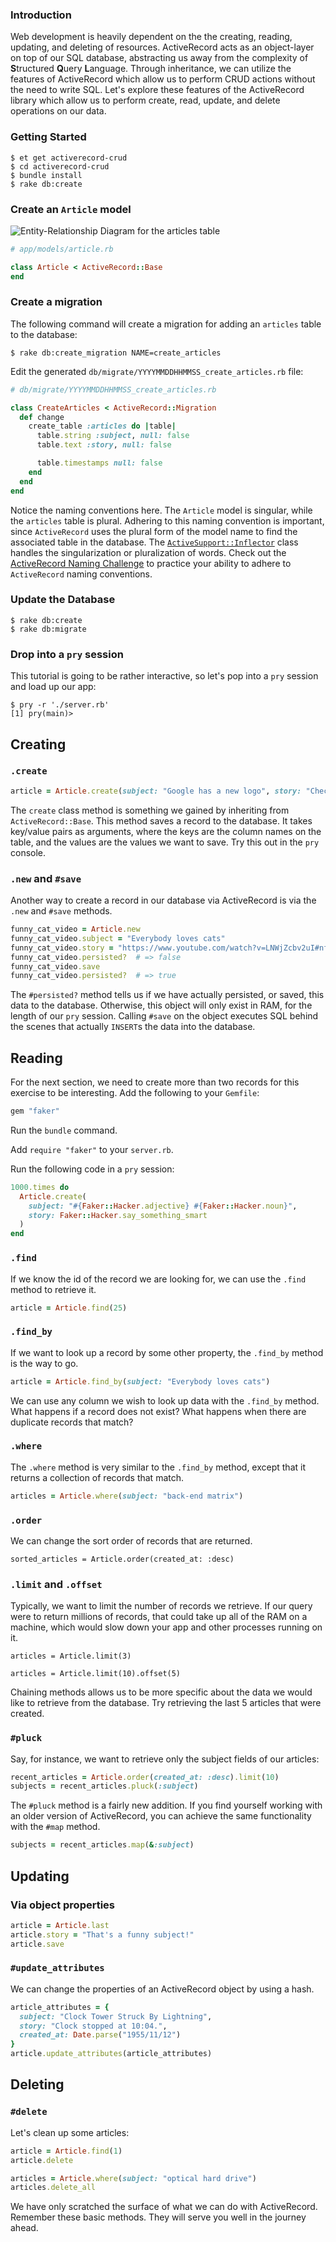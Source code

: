 ### Introduction

Web development is heavily dependent on the the creating, reading, updating, and deleting of resources. ActiveRecord acts as an object-layer on top of our SQL database, abstracting us away from the complexity of **S**tructured **Q**uery **L**anguage. Through inheritance, we can utilize the features of ActiveRecord which allow us to perform CRUD actions without the need to write SQL. Let's explore these features of the ActiveRecord library which allow us to perform create, read, update, and delete operations on our data.

### Getting Started

```no-highlight
$ et get activerecord-crud
$ cd activerecord-crud
$ bundle install
$ rake db:create
```

### Create an `Article` model

![Entity-Relationship Diagram for the articles table](https://s3.amazonaws.com/horizon-production/images/erd-articles.png)

```ruby
# app/models/article.rb

class Article < ActiveRecord::Base
end
```

### Create a migration

The following command will create a migration for adding an `articles` table to the database:

```no-highlight
$ rake db:create_migration NAME=create_articles
```

Edit the generated `db/migrate/YYYYMMDDHHMMSS_create_articles.rb` file:

```ruby
# db/migrate/YYYYMMDDHHMMSS_create_articles.rb

class CreateArticles < ActiveRecord::Migration
  def change
    create_table :articles do |table|
      table.string :subject, null: false
      table.text :story, null: false

      table.timestamps null: false
    end
  end
end
```

Notice the naming conventions here. The `Article` model is singular, while the `articles` table is plural. Adhering to this naming convention is important, since `ActiveRecord` uses the plural form of the model name to find the associated table in the database. The [`ActiveSupport::Inflector`](http://api.rubyonrails.org/classes/ActiveSupport/Inflector.html) class handles the singularization or pluralization of words. Check out the [ActiveRecord Naming Challenge](http://ar-naming.herokuapp.com/) to practice your ability to adhere to `ActiveRecord` naming conventions.

### Update the Database

```no-highlight
$ rake db:create
$ rake db:migrate
```

### Drop into a `pry` session

This tutorial is going to be rather interactive, so let's pop into a `pry` session and load up our app:

```no-highlight
$ pry -r './server.rb'
[1] pry(main)>
```

## Creating

### `.create`

```ruby
article = Article.create(subject: "Google has a new logo", story: "Check it out!")
```

The `create` class method is something we gained by inheriting from `ActiveRecord::Base`. This method saves a record to the database. It takes key/value pairs as arguments, where the keys are the column names on the table, and the values are the values we want to save. Try this out in the `pry` console.

### `.new` and `#save`

Another way to create a record in our database via ActiveRecord is via the `.new` and `#save` methods.

```ruby
funny_cat_video = Article.new
funny_cat_video.subject = "Everybody loves cats"
funny_cat_video.story = "https://www.youtube.com/watch?v=LNWjZcbv2uI#nf"
funny_cat_video.persisted?  # => false
funny_cat_video.save
funny_cat_video.persisted?  # => true
```

The `#persisted?` method tells us if we have actually persisted, or saved, this data to the database. Otherwise, this object will only exist in RAM, for the length of our `pry` session. Calling `#save` on the object executes SQL behind the scenes that actually `INSERT`s the data into the database.

## Reading

For the next section, we need to create more than two records for this exercise to be interesting. Add the following to your `Gemfile`:

```ruby
gem "faker"
```

Run the `bundle` command.

Add `require "faker"` to your `server.rb`.

Run the following code in a `pry` session:

```ruby
1000.times do
  Article.create(
    subject: "#{Faker::Hacker.adjective} #{Faker::Hacker.noun}",
    story: Faker::Hacker.say_something_smart
  )
end
```

### `.find`

If we know the id of the record we are looking for, we can use the `.find` method to retrieve it.

```ruby
article = Article.find(25)
```

### `.find_by`

If we want to look up a record by some other property, the `.find_by` method is the way to go.

```ruby
article = Article.find_by(subject: "Everybody loves cats")
```

We can use any column we wish to look up data with the `.find_by` method. What happens if a record does not exist? What happens when there are duplicate records that match?

### `.where`

The `.where` method is very similar to the `.find_by` method, except that it returns a collection of records that match.

```ruby
articles = Article.where(subject: "back-end matrix")
```

### `.order`

We can change the sort order of records that are returned.

```
sorted_articles = Article.order(created_at: :desc)
```

### `.limit` and `.offset`

Typically, we want to limit the number of records we retrieve. If our query were to return millions of records, that could take up all of the RAM on a machine, which would slow down your app and other processes running on it.

```
articles = Article.limit(3)

articles = Article.limit(10).offset(5)
```

Chaining methods allows us to be more specific about the data we would like to retrieve from the database. Try retrieving the last 5 articles that were created.

### `#pluck`

Say, for instance, we want to retrieve only the subject fields of our articles:

```ruby
recent_articles = Article.order(created_at: :desc).limit(10)
subjects = recent_articles.pluck(:subject)
```

The `#pluck` method is a fairly new addition. If you find yourself working with an older version of ActiveRecord, you can achieve the same functionality with the `#map` method.

```ruby
subjects = recent_articles.map(&:subject)
```

## Updating

### Via object properties

```ruby
article = Article.last
article.story = "That's a funny subject!"
article.save
```

### `#update_attributes`

We can change the properties of an ActiveRecord object by using a hash.

```ruby
article_attributes = {
  subject: "Clock Tower Struck By Lightning",
  story: "Clock stopped at 10:04.",
  created_at: Date.parse("1955/11/12")
}
article.update_attributes(article_attributes)
```

## Deleting

### `#delete`

Let's clean up some articles:

```ruby
article = Article.find(1)
article.delete
```

```ruby
articles = Article.where(subject: "optical hard drive")
articles.delete_all
```

We have only scratched the surface of what we can do with ActiveRecord. Remember these basic methods. They will serve you well in the journey ahead.
